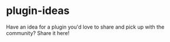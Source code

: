 # plugin-ideas
Have an idea for a plugin you'd love to share and pick up with the community? Share it here!
